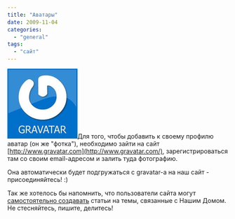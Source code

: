 ```yaml
---
title: "Аватары"
date: 2009-11-04
categories: 
  - "general"
tags: 
  - "сайт"
---
```


![Gravatar](/wp-content/uploads/2009/11/gravatar.jpg "Gravatar")Для того, чтобы добавить к своему профилю аватар (он же "фотка"), необходимо зайти на сайт [http://www.gravatar.com](http://www.gravatar.com/), зарегистрироваться там со своим email-адресом и залить туда фотографию.

Она автоматически будет подгружаться с gravatar-a на наш сайт - присоединяйтесь! :)

Так же хотелось бы напомнить, что пользователи сайта могут [самостоятельно создавать](http://shevchenko4a.brovary.org/contribution/) статьи на темы, связанные с Нашим Домом. Не стесняйтесь, пишите, делитесь!

<!--more Добавить отзыв »-->
